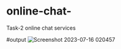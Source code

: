 # online-chat-
Task-2 online chat services

#output
![Screenshot 2023-07-16 020457](https://github.com/Wajiha123khan/online-chat-/assets/134967740/94cb9fd2-cd8c-4ec5-bb9a-1cf322477815)
